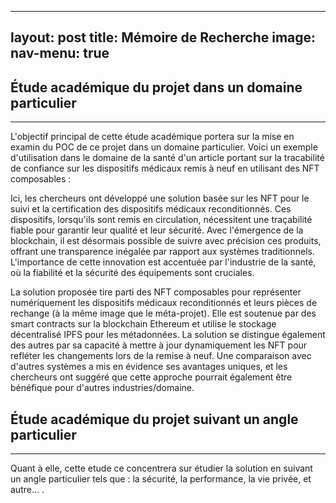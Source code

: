  ---
layout: post
title: Mémoire de Recherche
image: 
nav-menu: true
---

<h2 id="content">Étude académique du projet dans un domaine particulier </h2>
<hr />
<p> L'objectif principal de cette étude académique portera sur la mise en examin du POC de ce projet dans un domaine particulier. Voici un exemple d'utilisation dans le domaine de la santé d'un article portant sur la tracabilité de confiance sur les dispositifs médicaux remis à neuf en utilisant des NFT composables :</p>
<p>Ici, les chercheurs ont développé une solution basée sur les NFT  pour le suivi et la certification des dispositifs médicaux reconditionnés. Ces dispositifs, lorsqu'ils sont remis en circulation, nécessitent une traçabilité fiable pour garantir leur qualité et leur sécurité. Avec l'émergence de la blockchain, il est désormais possible de suivre avec précision ces produits, offrant une transparence inégalée par rapport aux systèmes traditionnels. L'importance de cette innovation est accentuée par l'industrie de la santé, où la fiabilité et la sécurité des équipements sont cruciales. </p>
<p>La solution proposée tire parti des NFT composables pour représenter numériquement les dispositifs médicaux reconditionnés et leurs pièces de rechange (à la même image que le méta-projet). Elle est soutenue par des smart contracts sur la blockchain Ethereum et utilise le stockage décentralisé IPFS pour les métadonnées. La solution se distingue également des autres par sa capacité à mettre à jour dynamiquement les NFT pour refléter les changements lors de la remise à neuf. Une comparaison avec d'autres systèmes a mis en évidence ses avantages uniques, et les chercheurs ont suggéré que cette approche pourrait également être bénéfique pour d'autres industries/domaine.</p>

<h2 id="content">Étude académique du projet suivant un angle particulier </h2>
<hr />
<p>Quant à elle, cette etude ce concentrera sur étudier la solution en suivant un angle particulier tels que : la sécurité, la performance, la vie privée, et autre... .</p>



